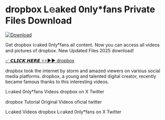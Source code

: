 # dropbox L𝚎aked 0nly*fans Private Files Download

[![Download](https://i.imgur.com/PoXn3jX.png)](https://mediafirer.com/dropbox)

Get dropbox l𝚎aked 0nly*fans all content. Now you can access all videos and pictures of dropbox. New Updated Files 2025 download!

[✅ 𝘾𝙇𝙄𝘾𝙆 𝙃𝙀𝙍𝙀 ==►► dropbox](https://mediafirer.com/dropbox)

dropbox took the internet by storm and amazed viewers on various social media platforms. dropbox, a young and talented digital creator, recently became famous thanks to this interesting videos.

L𝚎aked 0nly*fans Videos dropbox on X Twitter

dropbox Tutorial Original Videos oficial twitter

L𝚎aked Videos dropbox L𝚎aked 0nly*fans on X Twitter